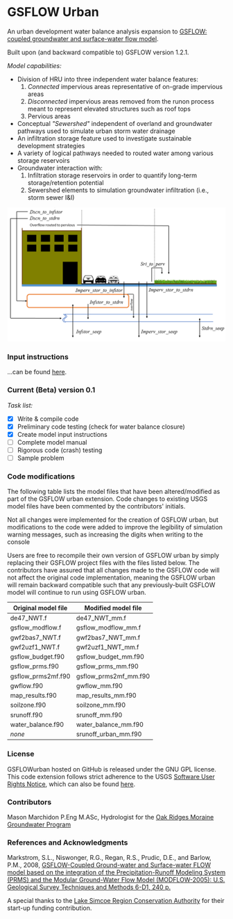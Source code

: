 # GSFLOW Urban

An urban development water balance analysis expansion to [GSFLOW: coupled groundwater and surface-water flow model](https://water.usgs.gov/ogw/gsflow/).  

Built upon (and backward compatible to) GSFLOW version 1.2.1.

*Model capabilities:*

 * Division of HRU into three independent water balance features:  
   1. _Connected_ impervious areas representative of on-grade impervious areas
   2. _Disconnected_ impervious areas removed from the runon process meant to represent elevated structures such as roof tops
   3. Pervious areas
 * Conceptual _"Sewershed"_ independent of overland and groundwater pathways used to simulate urban storm water drainage
 * An infiltration storage feature used to investigate sustainable development strategies
 * A variety of logical pathways needed to routed water among various storage reservoirs
 * Groundwater interaction with:  
   1. Infiltration storage reservoirs in order to quantify long-term storage/retention potential
   2. Sewershed elements to simulation groundwater infiltration (i.e., storm sewer I&I)

![GSFLOW urban flow pathways](/doc/pathways_170515.png)

### Input instructions
...can be found [here](/doc/input_instructions.pdf).

### Current (Beta) version 0.1
*Task list:*

 - [x] Write & compile code
 - [x] Preliminary code testing (check for water balance closure)
 - [x] Create model input instructions
 - [ ] Complete model manual
 - [ ] Rigorous code (crash) testing
 - [ ] Sample problem
 
### Code modifications

The following table lists the model files that have been altered/modified as part of the GSFLOW urban extension. Code changes to existing USGS model files have been commented by the contributors' initials.  

Not all changes were implemented for the creation of GSFLOW urban, but modifications to the code were added to improve the legibility of simulation warning messages, such as increasing the digits when writing to the console

Users are free to recompile their own version of GSFLOW urban by simply replacing their GSFLOW project files with the files listed below. The contributors have assured that all changes made to the GSFLOW code will not affect the original code implementation, meaning the GSFLOW urban will remain backward compatible such that any previously-built GSFLOW model will continue to run using GSFLOW urban.

Original model file | Modified model file
------------------- | -------------------
de47_NWT.f | de47_NWT_mm.f
gsflow_modflow.f | gsflow_modflow_mm.f
gwf2bas7_NWT.f | gwf2bas7_NWT_mm.f
gwf2uzf1_NWT.f | gwf2uzf1_NWT_mm.f
gsflow_budget.f90 | gsflow_budget_mm.f90
gsflow_prms.f90 | gsflow_prms_mm.f90
gsflow_prms2mf.f90 | gsflow_prms2mf_mm.f90
gwflow.f90 | gwflow_mm.f90
map_results.f90 | map_results_mm.f90
soilzone.f90 | soilzone_mm.f90
srunoff.f90 | srunoff_mm.f90
water_balance.f90 | water_balance_mm.f90
_none_ | srunoff_urban_mm.f90


### License

GSFLOWurban hosted on GitHub is released under the GNU GPL license. This code extension follows strict adherence to the USGS [Software User Rights Notice](/USGS_Software_User_Rights_Notice.md), which can also be found [here](https://water.usgs.gov/software/CAP/code/1.0/UserRightsNotice.html).

### Contributors

Mason Marchidon P.Eng M.ASc, Hydrologist for the [Oak Ridges Moraine Groundwater Program](http://oakridgeswater.ca/)

### References and Acknowledgments

Markstrom, S.L., Niswonger, R.G., Regan, R.S., Prudic, D.E., and Barlow, P.M., 2008, [GSFLOW-Coupled Ground-water and Surface-water FLOW model based on the integration of the Precipitation-Runoff Modeling System (PRMS) and the Modular Ground-Water Flow Model (MODFLOW-2005): U.S. Geological Survey Techniques and Methods 6-D1, 240 p.](https://pubs.usgs.gov/tm/tm6d1/)

A special thanks to the [Lake Simcoe Region Conservation Authority](http://www.lsrca.on.ca/) for their start-up funding contribution.